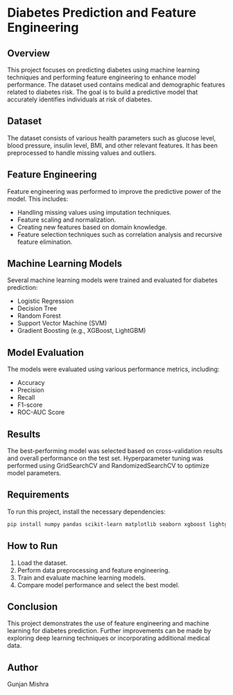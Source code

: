 # Diabetes Prediction and Feature Engineering

## Overview
This project focuses on predicting diabetes using machine learning techniques and performing feature engineering to enhance model performance. The dataset used contains medical and demographic features related to diabetes risk. The goal is to build a predictive model that accurately identifies individuals at risk of diabetes.

## Dataset
The dataset consists of various health parameters such as glucose level, blood pressure, insulin level, BMI, and other relevant features. It has been preprocessed to handle missing values and outliers.

## Feature Engineering
Feature engineering was performed to improve the predictive power of the model. This includes:
- Handling missing values using imputation techniques.
- Feature scaling and normalization.
- Creating new features based on domain knowledge.
- Feature selection techniques such as correlation analysis and recursive feature elimination.

## Machine Learning Models
Several machine learning models were trained and evaluated for diabetes prediction:
- Logistic Regression
- Decision Tree
- Random Forest
- Support Vector Machine (SVM)
- Gradient Boosting (e.g., XGBoost, LightGBM)

## Model Evaluation
The models were evaluated using various performance metrics, including:
- Accuracy
- Precision
- Recall
- F1-score
- ROC-AUC Score

## Results
The best-performing model was selected based on cross-validation results and overall performance on the test set. Hyperparameter tuning was performed using GridSearchCV and RandomizedSearchCV to optimize model parameters.

## Requirements
To run this project, install the necessary dependencies:
```bash
pip install numpy pandas scikit-learn matplotlib seaborn xgboost lightgbm
```

## How to Run
1. Load the dataset.
2. Perform data preprocessing and feature engineering.
3. Train and evaluate machine learning models.
4. Compare model performance and select the best model.

## Conclusion
This project demonstrates the use of feature engineering and machine learning for diabetes prediction. Further improvements can be made by exploring deep learning techniques or incorporating additional medical data.

## Author
Gunjan Mishra

